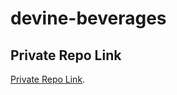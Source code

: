 # devine-beverages

## Private Repo Link
[Private Repo Link](https://github.com/Programming-Hero-Web-Course4/lucky-one-sajedasaju).

